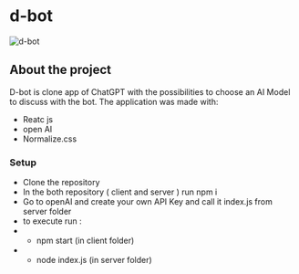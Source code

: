 # d-bot

![d-bot](https://user-images.githubusercontent.com/37555228/214335133-e84b58d7-223a-4de5-b2d8-eb6fe514cb1a.png)

## About the project

D-bot is clone app of ChatGPT with the possibilities to choose an AI Model to discuss with the bot.
The application was made with:
* Reatc js
* open AI
* Normalize.css

### Setup
* Clone the repository
* In the both repository ( client and server ) run npm i
* Go to openAI and create your own API Key and call it index.js from server folder
* to execute run : 
* * npm start (in client folder)
* * node index.js (in server folder)
 
